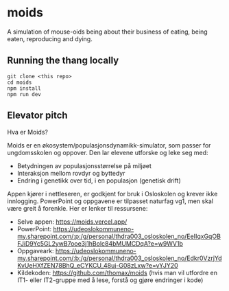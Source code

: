 # moids
A simulation of mouse-oids being about their business of eating, being eaten, reproducing and dying.

## Running the thang locally
```
git clone <this repo>
cd moids
npm install
npm run dev
```

## Elevator pitch
Hva er Moids?

Moids er en økosystem/populasjonsdynamikk-simulator, som passer for ungdomsskolen og oppover. Den lar elevene utforske og leke seg med:
- Betydningen av populasjonsstørrelse på miljøet
- Interaksjon mellom rovdyr og byttedyr
- Endring i genetikk over tid, i en populasjon (genetisk drift)

Appen kjører i nettleseren, er godkjent for bruk i Osloskolen og krever ikke innlogging. PowerPoint og oppgavene er tilpasset naturfag vg1, men skal være greit å forenkle. Her er lenker til ressursene:

- Selve appen: https://moids.vercel.app/
- PowerPoint: https://udeoslokommuneno-my.sharepoint.com/:p:/g/personal/thdra003_osloskolen_no/EeIIqxGqOBFJiD9Yc5GL2ywB7ooe3j1hBolc84bMUMCDqA?e=w9WV1b
- Oppgaveark: https://udeoslokommuneno-my.sharepoint.com/:b:/g/personal/thdra003_osloskolen_no/Edkr0VzrjYdKvUeHXfZEN78BhQ_eCYKCU_48uj-G08zLxw?e=vYJY20
- Kildekoden: https://github.com/thomax/moids (hvis man vil utfordre en IT1- eller IT2-gruppe med å lese, forstå og gjøre endringer i kode)